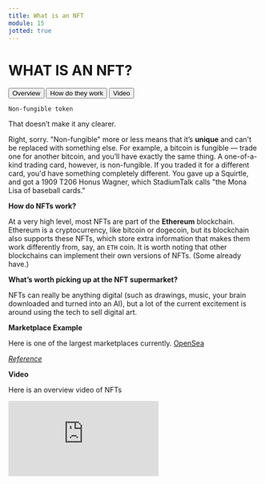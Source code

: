 ```yaml
---
title: What is an NFT
module: 15
jotted: true
---
```


# WHAT IS AN NFT?

<div class="tab">
  <button class="tablinks active" onclick="openTab(event, 'Overview')">Overview</button>
  <button class="tablinks" onclick="openTab(event, 'how')">How do they work</button>
  <button class="tablinks" onclick="openTab(event, 'video')">Video</button>
  
  
</div>

<div id="Overview" class="tabcontent" style="display:block">
<div class="tabhtml" markdown="1">

`Non-fungible token`

That doesn’t make it any clearer.

Right, sorry. "Non-fungible" more or less means that it’s **unique** and can't be replaced with something else. For example, a bitcoin is fungible — trade one for another bitcoin, and you’ll have exactly the same thing. A one-of-a-kind trading card, however, is non-fungible. If you traded it for a different card, you'd have something completely different. You gave up a Squirtle, and got a 1909 T206 Honus Wagner, which StadiumTalk calls "the Mona Lisa of baseball cards."

</div>
</div>
<div id="how" class="tabcontent">
<div class="tabhtml" markdown="1">

**How do NFTs work?**

At a very high level, most NFTs are part of the **Ethereum** blockchain. Ethereum is a cryptocurrency, like bitcoin or dogecoin, but its blockchain also supports these NFTs, which store extra information that makes them work differently from, say, an `ETH` coin. It is worth noting that other blockchains can implement their own versions of NFTs. (Some already have.)

**What’s worth picking up at the NFT supermarket?**

NFTs can really be anything digital (such as drawings, music, your brain downloaded and turned into an AI), but a lot of the current excitement is around using the tech to sell digital art.

**Marketplace Example**

Here is one of the largest marketplaces currently.  <a href="https://opensea.io/" target="_new">OpenSea</a>

<a href="https://www.theverge.com/22310188/nft-explainer-what-is-blockchain-crypto-art-faq" target="_new"><em>Reference</em></a>

</div>
</div>

<div id="video" class="tabcontent">
<div class="tabhtml" markdown="1">

**Video**

Here is an overview video of NFTs

<div class="embed-responsive embed-responsive-16by9"><iframe class="embed-responsive-item" src="https://www.youtube.com/embed/Xdkkux6OxfM" frameborder="0" allowfullscreen></iframe></div>

</div>
</div>
